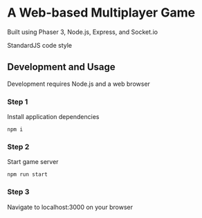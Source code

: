 # A Web-based Multiplayer Game
Built using Phaser 3, Node.js, Express, and Socket.io

StandardJS code style
## Development and Usage
Development requires Node.js and a web browser

### Step 1
Install application dependencies
```console
npm i
```

### Step 2
Start game server
```console
npm run start
```

### Step 3
Navigate to localhost:3000 on your browser
